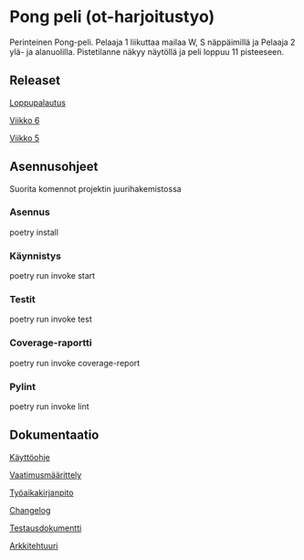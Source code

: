 # Pong peli (ot-harjoitustyo)

Perinteinen Pong-peli. Pelaaja 1 liikuttaa mailaa W, S näppäimillä ja Pelaaja 2 ylä- ja alanuolilla. Pistetilanne näkyy näytöllä ja peli loppuu 11 pisteeseen.

## Releaset

[Loppupalautus](https://github.com/katajak/ot-harjoitustyo/releases/tag/loppupalautus)

[Viikko 6](https://github.com/katajak/ot-harjoitustyo/releases/tag/viikko6)

[Viikko 5](https://github.com/katajak/ot-harjoitustyo/releases/tag/viikko5)

## Asennusohjeet

Suorita komennot projektin juurihakemistossa

### Asennus

poetry install

### Käynnistys

poetry run invoke start

### Testit

poetry run invoke test

### Coverage-raportti

poetry run invoke coverage-report

### Pylint

poetry run invoke lint

## Dokumentaatio

[Käyttöohje](https://github.com/katajak/ot-harjoitustyo/blob/master/dokumentaatio/kayttoohje.md)

[Vaatimusmäärittely](https://github.com/katajak/ot-harjoitustyo/blob/master/dokumentaatio/vaatimusmaarittely.md)

[Työaikakirjanpito](https://github.com/katajak/ot-harjoitustyo/blob/master/dokumentaatio/tyoaikakirjanpito.md)

[Changelog](https://github.com/katajak/ot-harjoitustyo/blob/master/dokumentaatio/changelog.md)

[Testausdokumentti](https://github.com/katajak/ot-harjoitustyo/blob/master/dokumentaatio/testausdokumentti.md)

[Arkkitehtuuri](https://github.com/katajak/ot-harjoitustyo/blob/master/dokumentaatio/arkkitehtuuri.md)
